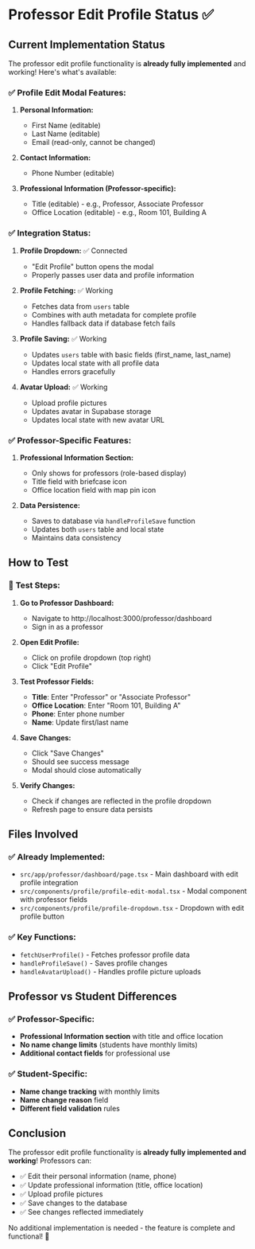 # Professor Edit Profile Status ✅

## Current Implementation Status

The professor edit profile functionality is **already fully implemented** and working! Here's what's available:

### ✅ **Profile Edit Modal Features:**

1. **Personal Information:**
   - First Name (editable)
   - Last Name (editable)
   - Email (read-only, cannot be changed)

2. **Contact Information:**
   - Phone Number (editable)

3. **Professional Information (Professor-specific):**
   - Title (editable) - e.g., Professor, Associate Professor
   - Office Location (editable) - e.g., Room 101, Building A

### ✅ **Integration Status:**

1. **Profile Dropdown:** ✅ Connected
   - "Edit Profile" button opens the modal
   - Properly passes user data and profile information

2. **Profile Fetching:** ✅ Working
   - Fetches data from `users` table
   - Combines with auth metadata for complete profile
   - Handles fallback data if database fetch fails

3. **Profile Saving:** ✅ Working
   - Updates `users` table with basic fields (first_name, last_name)
   - Updates local state with all profile data
   - Handles errors gracefully

4. **Avatar Upload:** ✅ Working
   - Upload profile pictures
   - Updates avatar in Supabase storage
   - Updates local state with new avatar URL

### ✅ **Professor-Specific Features:**

1. **Professional Information Section:**
   - Only shows for professors (role-based display)
   - Title field with briefcase icon
   - Office location field with map pin icon

2. **Data Persistence:**
   - Saves to database via `handleProfileSave` function
   - Updates both `users` table and local state
   - Maintains data consistency

## How to Test

### 🧪 **Test Steps:**

1. **Go to Professor Dashboard:**
   - Navigate to http://localhost:3000/professor/dashboard
   - Sign in as a professor

2. **Open Edit Profile:**
   - Click on profile dropdown (top right)
   - Click "Edit Profile"

3. **Test Professor Fields:**
   - **Title**: Enter "Professor" or "Associate Professor"
   - **Office Location**: Enter "Room 101, Building A"
   - **Phone**: Enter phone number
   - **Name**: Update first/last name

4. **Save Changes:**
   - Click "Save Changes"
   - Should see success message
   - Modal should close automatically

5. **Verify Changes:**
   - Check if changes are reflected in the profile dropdown
   - Refresh page to ensure data persists

## Files Involved

### ✅ **Already Implemented:**
- `src/app/professor/dashboard/page.tsx` - Main dashboard with edit profile integration
- `src/components/profile/profile-edit-modal.tsx` - Modal component with professor fields
- `src/components/profile/profile-dropdown.tsx` - Dropdown with edit profile button

### ✅ **Key Functions:**
- `fetchUserProfile()` - Fetches professor profile data
- `handleProfileSave()` - Saves profile changes
- `handleAvatarUpload()` - Handles profile picture uploads

## Professor vs Student Differences

### ✅ **Professor-Specific:**
- **Professional Information section** with title and office location
- **No name change limits** (students have monthly limits)
- **Additional contact fields** for professional use

### ✅ **Student-Specific:**
- **Name change tracking** with monthly limits
- **Name change reason** field
- **Different field validation** rules

## Conclusion

The professor edit profile functionality is **already fully implemented and working**! Professors can:

- ✅ Edit their personal information (name, phone)
- ✅ Update professional information (title, office location)
- ✅ Upload profile pictures
- ✅ Save changes to the database
- ✅ See changes reflected immediately

No additional implementation is needed - the feature is complete and functional! 🎉
